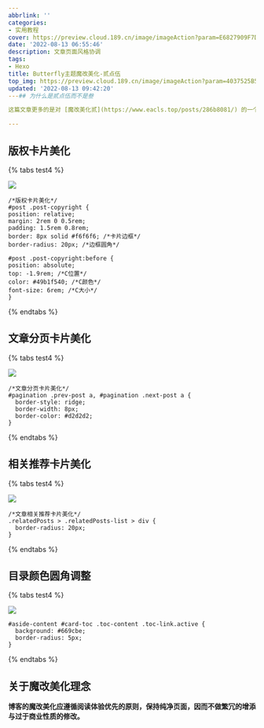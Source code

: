 ```yaml
---
abbrlink: ''
categories:
- 实用教程
cover: https://preview.cloud.189.cn/image/imageAction?param=E6827909F7D2C1714496455CF07B9C61818A0E8AD293B14F196D62222960E233BEDBD7834EFBA29A609FAC8E33472F42D0075044E4737F87314764386D29C29A7A1063BDFDDC0746B16BADC0DFDD51C6B0E9241DA117DCD44C41F776AAEF157A55673BAAC5D6859FD9394D46D5AF1772
date: '2022-08-13 06:55:46'
description: 文章页面风格协调
tags:
- Hexo
title: Butterfly主题魔改美化-贰点伍
top_img: https://preview.cloud.189.cn/image/imageAction?param=4037525B5116A9E3A21832EF9B312D9D162FE4822D76482C36C3F59A1B9C9109FC52161B154221F75349C436842C39BEF16E2169E6A1B618734DAF99333BF2B3E757E6C29DDEEED054353664B03579C0DA901557A5B360D45E7C20F70BA6FA9A721A94D780CD50549516F4D4D647B719
updated: '2022-08-13 09:42:20'
---## 为什么是贰点伍而不是叁

这篇文章更多的是对 [魔改美化贰](https://www.eacls.top/posts/286b8081/) 的一个补充，完善那些在贰中未提及但影响整体协调性的点。至于叁，将会是一次大改，暂不确定出品日期。

---
```


## 版权卡片美化

{% tabs test4 %}

<!-- tab 预览 -->

**![](https://preview.cloud.189.cn/image/imageAction?param=B7A74D3AA9F50ADAE2304E338439F734DB5C1331A769E36A7C64A5527CFDEF2DF06F00CBBA11032D26A778752F8588F767C775CF5A135970E50C023785616B0EF70FD8CC103544E4A4326212C63F4CE93E386DFB928F5DD262F49E31681AE2E2E98AE84454777B2EEE9616031BCBF624)**

<!-- endtab -->

<!-- tab 源码 -->

```
/*版权卡片美化*/
#post .post-copyright {
position: relative;
margin: 2rem 0 0.5rem;
padding: 1.5rem 0.8rem;
border: 8px solid #f6f6f6; /*卡片边框*/
border-radius: 20px; /*边框圆角*/

#post .post-copyright:before {
position: absolute;
top: -1.9rem; /*C位置*/
color: #49b1f540; /*C颜色*/
font-size: 6rem; /*C大小*/
}
```

<!-- endtab -->

{% endtabs %}

## 文章分页卡片美化

{% tabs test4 %}

<!-- tab 预览 -->

**![](https://preview.cloud.189.cn/image/imageAction?param=D78AB1A5F8FC66E257AFE6E64B129DA7E13DD8E09A45A9C85455AC40935BB65B966A6880729B1DB8A02DC49669616828478E2ADA87E6DA42F9CB5035356EBB4605FD08C9931113F93A0B982C01A7DC3E8A085AD9454B2A8507D9299663E81F7DCA4C0904723CC2ABFD9B3DB697872D81)**

<!-- endtab -->

<!-- tab 源码 -->

```
/*文章分页卡片美化*/
#pagination .prev-post a, #pagination .next-post a {
  border-style: ridge;
  border-width: 8px;
  border-color: #d2d2d2;
}
```

<!-- endtab -->

{% endtabs %}

## 相关推荐卡片美化

{% tabs test4 %}

<!-- tab 预览 -->

**![](https://preview.cloud.189.cn/image/imageAction?param=BD13D26372330F6914FEE143742FB4A3797D5968F9AA12FE3CA335E19B113C7C762D1BF057AC4523A1884A56A7A5A7B73E5419E43A21373C2138E0A96B342E9BC33723B5919D7895E8783E8BC575A14B66BBE63B4B130335359A22ABFFFF21761CD0C5473A5CD07C0904D58518E24F5E)**

<!-- endtab -->

<!-- tab 源码 -->

```
/*文章相关推荐卡片美化*/
.relatedPosts > .relatedPosts-list > div {
  border-radius: 20px;
}
```

<!-- endtab -->

{% endtabs %}

## 目录颜色圆角调整

{% tabs test4 %}

<!-- tab 预览 -->

**![](https://preview.cloud.189.cn/image/imageAction?param=D4845D7B6E4D387FB54F9DDEC6589D0662D3F6D273E796BCB76757BA19606A240B6A3A54088BE5023D5D4EF7F305DA8B117AB291B018C80DABFF2FAAC8425CDC5654CE40EFDD6C8EE502E99771F04E107523122BD664D2804E9DF481283D88D04E6224F08579124015A3F5E78277624E)**

<!-- endtab -->

<!-- tab 源码 -->

```
#aside-content #card-toc .toc-content .toc-link.active {
  background: #669cbe;
  border-radius: 5px;
}
```

<!-- endtab -->

{% endtabs %}

## 关于魔改美化理念

**博客的魔改美化应遵循阅读体验优先的原则，保持纯净页面，因而不做繁冗的增添与过于商业性质的修改。**


